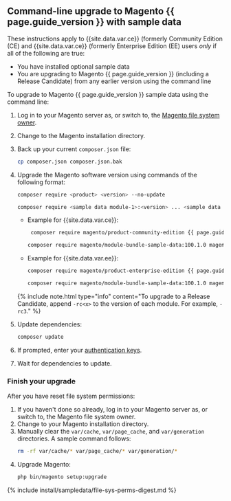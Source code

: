 ## Command-line upgrade to Magento {{ page.guide_version }} with sample data

These instructions apply to {{site.data.var.ce}} (formerly Community Edition (CE) and {{site.data.var.ce}} (formerly Enterprise Edition (EE) users *only* if all of the following are true:

*	You have installed optional sample data
*	You are upgrading to Magento {{ page.guide_version }} (including a Release Candidate) from any earlier version using the command line

To upgrade to Magento {{ page.guide_version }} sample data using the command line:

1. Log in to your Magento server as, or switch to, the [Magento file system owner].
1. Change to the Magento installation directory.
1. Back up your current `composer.json` file:
   ```bash
   cp composer.json composer.json.bak
   ```
1. Upgrade the Magento software version using commands of the following format:
   ```bash
   composer require <product> <version> --no-update
   ```
   ```bash
   composer require <sample data module-1>:<version> ... <sample data module-n>:<version> --no-update
   ```
   - Example for {{site.data.var.ce}}:
     ```bash
      composer require magento/product-community-edition {{ page.guide_version }}.0 --no-update
      ```
      ```bash
      composer require magento/module-bundle-sample-data:100.1.0 magento/module-widget-sample-data:100.1.0 magento/module-theme-sample-data:100.1.0 magento/module-catalog-sample-data:100.1.0 magento/module-customer-sample-data:100.1.0 magento/module-cms-sample-data:100.1.0  magento/module-catalog-rule-sample-data:100.1.0 magento/module-sales-rule-sample-data:100.1.0 magento/module-review-sample-data:100.1.0 magento/module-tax-sample-data:100.1.0 magento/module-sales-sample-data:100.1.0 magento/module-grouped-product-sample-data:100.1.0 magento/module-downloadable-sample-data:100.1.0 magento/module-msrp-sample-data:100.1.0 magento/module-configurable-sample-data:100.1.0 magento/module-product-links-sample-data:100.1.0 magento/module-wishlist-sample-data:100.1.0 magento/module-swatches-sample-data:100.1.0 magento/sample-data-media:100.1.0 magento/module-offline-shipping-sample-data:100.1.0 --no-update 
      ```
   - Example for {{site.data.var.ee}}:
     ```bash
     composer require magento/product-enterprise-edition {{ page.guide_version }}.0 --no-update
     ```
     ```bash
     composer require magento/module-bundle-sample-data:100.1.0 magento/module-widget-sample-data:100.1.0 magento/module-theme-sample-data:100.1.0 magento/module-catalog-sample-data:100.1.0 magento/module-customer-sample-data:100.1.0 magento/module-cms-sample-data:100.1.0  magento/module-catalog-rule-sample-data:100.1.0 magento/module-sales-rule-sample-data:100.1.0 magento/module-review-sample-data:100.1.0 magento/module-tax-sample-data:100.1.0 magento/module-sales-sample-data:100.1.0 magento/module-grouped-product-sample-data:100.1.0 magento/module-downloadable-sample-data:100.1.0 magento/module-msrp-sample-data:100.1.0 magento/module-configurable-sample-data:100.1.0 magento/module-product-links-sample-data:100.1.0 magento/module-wishlist-sample-data:100.1.0 magento/module-swatches-sample-data:100.1.0 magento/sample-data-media:100.1.0 magento/module-offline-shipping-sample-data:100.1.0 magento/module-gift-card-sample-data:100.1.0 magento/module-customer-balance-sample-data:100.1.0 magento/module-target-rule-sample-data:100.1.0 magento/module-gift-registry-sample-data:100.1.0 magento/module-multiple-wishlist-sample-data:100.1.0 --no-update
     ```
      
   {% include note.html
      type="info"
	  content="To upgrade to a Release Candidate, append `-rc<x>` to the version of each module. For example, `-rc3`."
	%}

1.	Update dependencies:
	```bash
	composer update
	```
1.	If prompted, enter your [authentication keys].
1.	Wait for dependencies to update.

### Finish your upgrade

After you have reset file system permissions:

1.	If you haven't done so already, log in to your Magento server as, or switch to, the Magento file system owner.
1.	Change to your Magento installation directory.
1.	Manually clear the `var/cache`, `var/page_cache`, and `var/generation` directories.
	A sample command follows:
    ```bash
	rm -rf var/cache/* var/page_cache/* var/generation/*
	```
1.	Upgrade Magento:
    ```bash
	php bin/magento setup:upgrade
	```
	
{% include install/sampledata/file-sys-perms-digest.md %}

<!-- Link definitions -->
[Magento file system owner]: {{page.baseurl}}/install-gde/prereq/file-sys-perms-over.html
[authentication keys]: {{page.baseurl}}/install-gde/prereq/connect-auth.html